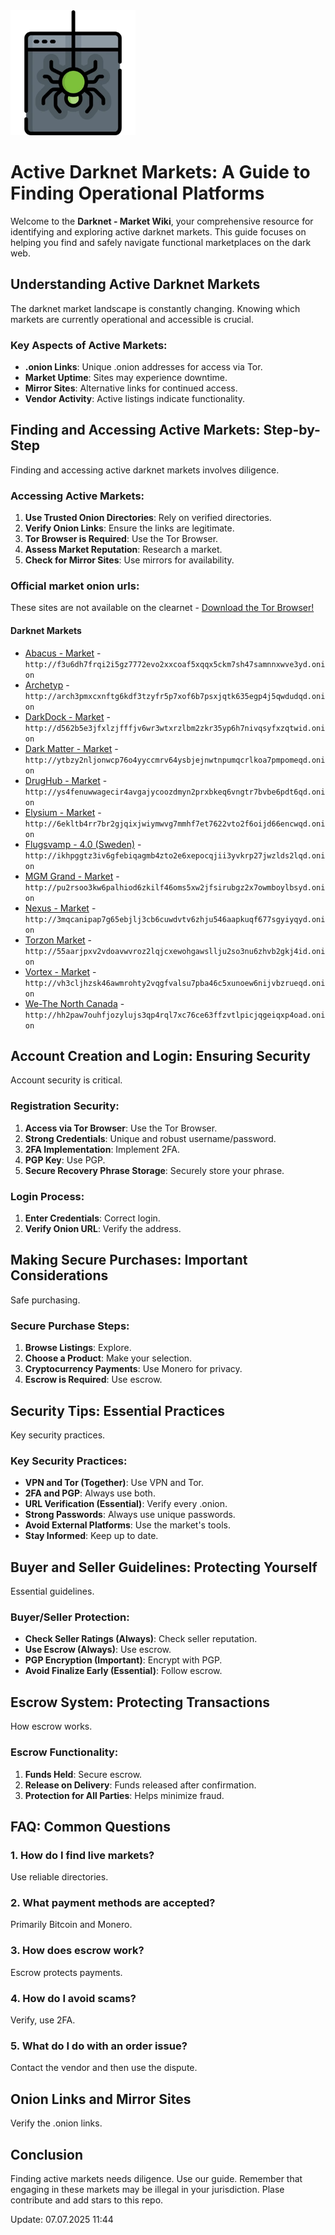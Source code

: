 <img src="/images/look.webp" width="200">

# Active Darknet Markets: A Guide to Finding Operational Platforms

Welcome to the **Darknet - Market Wiki**, your comprehensive resource for identifying and exploring active darknet markets. This guide focuses on helping you find and safely navigate functional marketplaces on the dark web.

## Understanding Active Darknet Markets

The darknet market landscape is constantly changing. Knowing which markets are currently operational and accessible is crucial.

### Key Aspects of Active Markets:
-   **.onion Links**: Unique .onion addresses for access via Tor.
-   **Market Uptime**: Sites may experience downtime.
-   **Mirror Sites**: Alternative links for continued access.
-   **Vendor Activity**: Active listings indicate functionality.

## Finding and Accessing Active Markets: Step-by-Step

Finding and accessing active darknet markets involves diligence.

### Accessing Active Markets:
1.  **Use Trusted Onion Directories**: Rely on verified directories.
2.  **Verify Onion Links**: Ensure the links are legitimate.
3.  **Tor Browser is Required**: Use the Tor Browser.
4.  **Assess Market Reputation**: Research a market.
5.  **Check for Mirror Sites**: Use mirrors for availability.

### Official market onion urls:
These sites are not available on the clearnet - [Download the Tor Browser!](https://www.torproject.org/download/)

#### Darknet Markets

*   [Abacus - Market](http://f3u6dh7frqi2i5gz7772evo2xxcoaf5xqqx5ckm7sh47samnnxwve3yd.onion) - `http://f3u6dh7frqi2i5gz7772evo2xxcoaf5xqqx5ckm7sh47samnnxwve3yd.onion`
*   [Archetyp](@archetyp) - `http://arch3pmxcxnftg6kdf3tzyfr5p7xof6b7psxjqtk635egp4j5qwdudqd.onion`
*   [DarkDock - Market](http://d562b5e3jfxlzjfffjv6wr3wtxrzlbm2zkr35yp6h7nivqsyfxzqtwid.onion) - `http://d562b5e3jfxlzjfffjv6wr3wtxrzlbm2zkr35yp6h7nivqsyfxzqtwid.onion`
*   [Dark Matter - Market](http://ytbzy2nljonwcp76o4yyccmrv64ysbjejnwtnpumqcrlkoa7pmpomeqd.onion) - `http://ytbzy2nljonwcp76o4yyccmrv64ysbjejnwtnpumqcrlkoa7pmpomeqd.onion`
*   [DrugHub - Market](http://ys4fenuwwagecir4avgajycoozdmyn2prxbkeq6vngtr7bvbe6pdt6qd.onion) - `http://ys4fenuwwagecir4avgajycoozdmyn2prxbkeq6vngtr7bvbe6pdt6qd.onion`
*   [Elysium - Market](http://6ekltb4rr7br2gjqixjwiymwvg7mmhf7et7622vto2f6oijd66encwqd.onion) - `http://6ekltb4rr7br2gjqixjwiymwvg7mmhf7et7622vto2f6oijd66encwqd.onion`
*   [Flugsvamp - 4.0 (Sweden)](http://ikhpggtz3iv6gfebiqagmb4zto2e6xepocqjii3yvkrp27jwzlds2lqd.onion) - `http://ikhpggtz3iv6gfebiqagmb4zto2e6xepocqjii3yvkrp27jwzlds2lqd.onion`
*   [MGM Grand - Market](http://pu2rsoo3kw6palhiod6zkilf46oms5xw2jfsirubgz2x7owmboylbsyd.onion) - `http://pu2rsoo3kw6palhiod6zkilf46oms5xw2jfsirubgz2x7owmboylbsyd.onion`
*   [Nexus - Market](http://3mqcanipap7g65ebjlj3cb6cuwdvtv6zhju546aapkuqf677sgyiyqyd.onion) - `http://3mqcanipap7g65ebjlj3cb6cuwdvtv6zhju546aapkuqf677sgyiyqyd.onion`
*   [Torzon Market](http://55aarjpxv2vdoavwvroz2lqjcxewohgawsllju2so3nu6zhvb2gkj4id.onion) - `http://55aarjpxv2vdoavwvroz2lqjcxewohgawsllju2so3nu6zhvb2gkj4id.onion`
*   [Vortex - Market](http://vh3cljhzsk46awmrohty2vqgfvalsu7pba46c5xunoew6nijvbzrueqd.onion) - `http://vh3cljhzsk46awmrohty2vqgfvalsu7pba46c5xunoew6nijvbzrueqd.onion`
*   [We-The North Canada](http://hh2paw7ouhfjozylujs3qp4rql7xc76ce63ffzvtlpicjqgeiqxp4oad.onion) - `http://hh2paw7ouhfjozylujs3qp4rql7xc76ce63ffzvtlpicjqgeiqxp4oad.onion`

## Account Creation and Login: Ensuring Security

Account security is critical.

### Registration Security:
1.  **Access via Tor Browser**: Use the Tor Browser.
2.  **Strong Credentials**: Unique and robust username/password.
3.  **2FA Implementation**: Implement 2FA.
4.  **PGP Key**: Use PGP.
5.  **Secure Recovery Phrase Storage**: Securely store your phrase.

### Login Process:
1.  **Enter Credentials**: Correct login.
2.  **Verify Onion URL**: Verify the address.

## Making Secure Purchases: Important Considerations

Safe purchasing.

### Secure Purchase Steps:
1.  **Browse Listings**: Explore.
2.  **Choose a Product**: Make your selection.
3.  **Cryptocurrency Payments**: Use Monero for privacy.
4.  **Escrow is Required**: Use escrow.

## Security Tips: Essential Practices

Key security practices.

### Key Security Practices:
-   **VPN and Tor (Together)**: Use VPN and Tor.
-   **2FA and PGP**: Always use both.
-   **URL Verification (Essential)**: Verify every .onion.
-   **Strong Passwords**: Always use unique passwords.
-   **Avoid External Platforms**: Use the market's tools.
-   **Stay Informed**: Keep up to date.

## Buyer and Seller Guidelines: Protecting Yourself

Essential guidelines.

### Buyer/Seller Protection:
-   **Check Seller Ratings (Always)**: Check seller reputation.
-   **Use Escrow (Always)**: Use escrow.
-   **PGP Encryption (Important)**: Encrypt with PGP.
-   **Avoid Finalize Early (Essential)**: Follow escrow.

## Escrow System: Protecting Transactions

How escrow works.

### Escrow Functionality:
1.  **Funds Held**: Secure escrow.
2.  **Release on Delivery**: Funds released after confirmation.
3.  **Protection for All Parties**: Helps minimize fraud.

## FAQ: Common Questions

### 1. How do I find live markets?
Use reliable directories.

### 2. What payment methods are accepted?
Primarily Bitcoin and Monero.

### 3. How does escrow work?
Escrow protects payments.

### 4. How do I avoid scams?
Verify, use 2FA.

### 5. What do I do with an order issue?
Contact the vendor and then use the dispute.

## Onion Links and Mirror Sites

Verify the .onion links.

## Conclusion

Finding active markets needs diligence. Use our guide. Remember that engaging in these markets may be illegal in your jurisdiction.
Plase contribute and add stars to this repo.



Update:  07.07.2025 11:44
